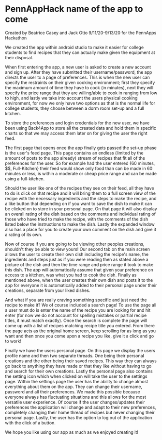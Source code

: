 # PennAppHack name of the app to come
Created by Beatrice Casey and Jack Otto
9/11/20-9/13/20 for the PennApps Hackathon

We created the app within android studio to make it easier for college students to find recipes that they can actually make given the equipment at their disposal.

When first entering the app, a new user is asked to create a new account and sign up. After they have submitted their username/password, the app directs the user to a page
  of preferences. This is when the new user can specify the restraints on their given cooking environment; first they specify the maximum amount of time they have to 
  cook (in minutes), next they will specify the price range that they are willing/able to cook in ranging from low to high, and lastly we take into account the users physical
  cooking environment, for now we only have two options as that is the normal life for college students, they choose between a dorm room set-up and a full kitchen.

To store the preferences and login credentials for the new user, we have been using Back4App to store all the created data and hold them in specific charts so that we may access
  them later on for giving the user the right feed.

The first page that opens once the app finally gets passed the set-up phase is the user's feed page. This page contains an endless (limited by the amount of posts to the app already) stream of recipes that fit all of the preferences for the user. So for example had the user entered {60 minutes, $$, Full-Kitchen} their feed would show only food than can be made in 60 minutes or less, is within a moderate or cheap price range and can be made using a full-kitchen. 

Should the user like one of the recipes they see on their feed, all they have to do is click on that recipe and it will bring them to a full screen view of the recipe with the 
  necessary ingredients and the steps to make the recipe, and a like button that depending on if you want to save the dish to make it can be clicked on to store in your personal
  page. On that page it will also display an overall rating of the dish based on the comments and individual rating of those who have tried to make the recipe, with the comments 
  of the dish listed below the instructions to make the dish. Lastly the expanded window also has a place for you to create your own comment on the dish and give it a rating of   its own.

Now of course if you are going to be viewing other peoples creations, shouldn't they be able to view yours! Our second tab on the main screen allows the user to create their own
  dish including the recipe's name, the ingredients and steps just as if you were reading then as stated above a picture of the dish and then the time range and price range it     took to make this dish. The app will automatically assume that given your preference on access to a kitchen, was what you had to cook the dish. 
  Finally as mentioned above, when the user creates their own dish and posts it to the app for everyone it is automatically added to their personal page under their creations, separate from your liked dishes. 

And what if you are really craving something specific and just need the recipe to make it? We of course included a search page! To use the page all a user must do is enter the
  name of the recipe you are looking for and hit enter (for now we do not account for spelling mistakes or partial recipe titles, it must match exactly). Once the search is complete
  the page will come up with a list of recipes matching recipe title you entered. From there the page acts as the original home screen, keep scrolling for as long as you want
  and then once you come upon a recipe you like, give it a click and go to work!

Finally we have the users personal page. On this page we display the users profile name and then two separate threads. One being their personal creations and the other being their
  saved recipes. This way they can always go back to anything they have made or that they like without having to go and search for their own creations. Lastly the personal page
  also contains the setting icon which when clicked on will take the user to the settings page.
Within the settings page the user has the ability to change almost everything about them on the app. They can change their username, password and all their preferences. We made
  this possible because everyone always has fluctuating situations and this allows for the most versatile user experience. Of course if the user changes/updates their preferences
  the application will change and adapt to their new preferences, completely changing their home thread of recipes but never changing their personal page. Lastly, the user has the 
  option to log out of the application with the click of a button.

We hope you like using our app as much as we enjoyed creating it!
